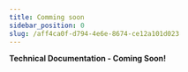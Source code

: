 ```yaml
---
title: Comming soon
sidebar_position: 0
slug: /aff4ca0f-d794-4e6e-8674-ce12a101d023
---
```




**Technical Documentation - Coming Soon!**


